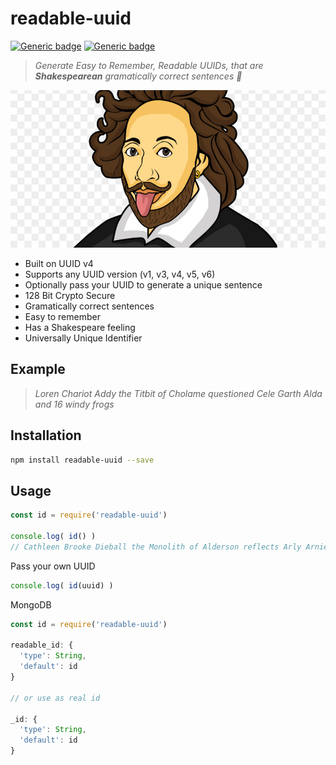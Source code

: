 # readable-uuid

[![Generic badge](https://img.shields.io/badge/build-success-brightgreen.svg)](https://shields.io/) [![Generic badge](https://img.shields.io/badge/tests-100%25-brightgreen.svg)](https://shields.io/)

> _Generate Easy to Remember, Readable UUIDs, that are **Shakespearean** gramatically correct sentences 🥳_

![Logo](/assets/logo.png)

- Built on UUID v4
- Supports any UUID version (v1, v3, v4, v5, v6)
- Optionally pass your UUID to generate a unique sentence
- 128 Bit Crypto Secure
- Gramatically correct sentences
- Easy to remember
- Has a Shakespeare feeling
- Universally Unique Identifier

## Example

> _Loren Chariot Addy the Titbit of Cholame questioned Cele Garth Alda and 16 windy frogs_

## Installation

```sh
npm install readable-uuid --save
```

## Usage

```js
const id = require('readable-uuid')

console.log( id() )
// Cathleen Brooke Dieball the Monolith of Alderson reflects Arly Arnie Keenan and 18 large ants
```

Pass your own UUID

```js
console.log( id(uuid) )
```

MongoDB

```js
const id = require('readable-uuid')

readable_id: {
  'type': String,
  'default': id
}

// or use as real id

_id: {
  'type': String,
  'default': id
}
```

